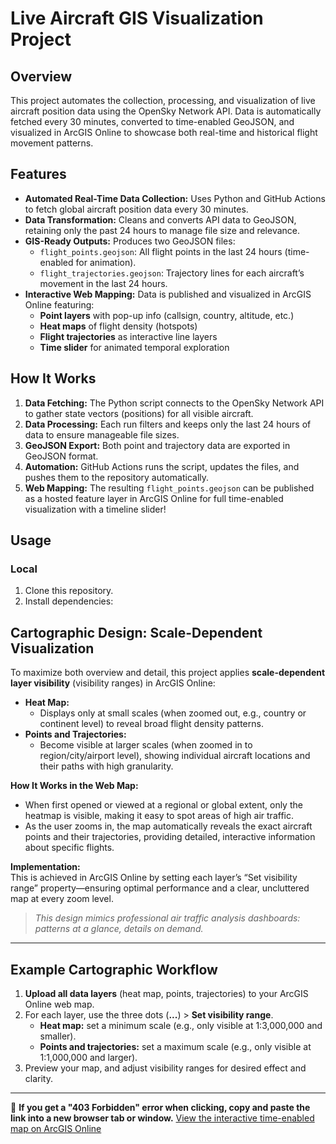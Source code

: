 # Live Aircraft GIS Visualization Project

## Overview

This project automates the collection, processing, and visualization of live aircraft position data using the OpenSky Network API. Data is automatically fetched every 30 minutes, converted to time-enabled GeoJSON, and visualized in ArcGIS Online to showcase both real-time and historical flight movement patterns.

## Features

- **Automated Real-Time Data Collection:** Uses Python and GitHub Actions to fetch global aircraft position data every 30 minutes.
- **Data Transformation:** Cleans and converts API data to GeoJSON, retaining only the past 24 hours to manage file size and relevance.
- **GIS-Ready Outputs:** Produces two GeoJSON files:
  - `flight_points.geojson`: All flight points in the last 24 hours (time-enabled for animation).
  - `flight_trajectories.geojson`: Trajectory lines for each aircraft’s movement in the last 24 hours.
- **Interactive Web Mapping:** Data is published and visualized in ArcGIS Online featuring:
  - **Point layers** with pop-up info (callsign, country, altitude, etc.)
  - **Heat maps** of flight density (hotspots)
  - **Flight trajectories** as interactive line layers
  - **Time slider** for animated temporal exploration

## How It Works

1. **Data Fetching:** The Python script connects to the OpenSky Network API to gather state vectors (positions) for all visible aircraft.
2. **Data Processing:** Each run filters and keeps only the last 24 hours of data to ensure manageable file sizes.
3. **GeoJSON Export:** Both point and trajectory data are exported in GeoJSON format.
4. **Automation:** GitHub Actions runs the script, updates the files, and pushes them to the repository automatically.
5. **Web Mapping:** The resulting `flight_points.geojson` can be published as a hosted feature layer in ArcGIS Online for full time-enabled visualization with a timeline slider!

## Usage

### Local

1. Clone this repository.
2. Install dependencies:


## Cartographic Design: Scale-Dependent Visualization

To maximize both overview and detail, this project applies **scale-dependent layer visibility** (visibility ranges) in ArcGIS Online:

- **Heat Map:**  
  - Displays only at small scales (when zoomed out, e.g., country or continent level) to reveal broad flight density patterns.
- **Points and Trajectories:**  
  - Become visible at larger scales (when zoomed in to region/city/airport level), showing individual aircraft locations and their paths with high granularity.

**How It Works in the Web Map:**
- When first opened or viewed at a regional or global extent, only the heatmap is visible, making it easy to spot areas of high air traffic.
- As the user zooms in, the map automatically reveals the exact aircraft points and their trajectories, providing detailed, interactive information about specific flights.

**Implementation:**  
This is achieved in ArcGIS Online by setting each layer’s “Set visibility range” property—ensuring optimal performance and a clear, uncluttered map at every zoom level.

> _This design mimics professional air traffic analysis dashboards: patterns at a glance, details on demand._

---

## Example Cartographic Workflow

1. **Upload all data layers** (heat map, points, trajectories) to your ArcGIS Online web map.
2. For each layer, use the three dots (**...**) > **Set visibility range**.
   - **Heat map:** set a minimum scale (e.g., only visible at 1:3,000,000 and smaller).
   - **Points and trajectories:** set a maximum scale (e.g., only visible at 1:1,000,000 and larger).
3. Preview your map, and adjust visibility ranges for desired effect and clarity.

---

🛑 **If you get a "403 Forbidden" error when clicking, copy and paste the link into a new browser tab or window.**
[View the interactive time-enabled map on ArcGIS Online](https://simonfraseru.maps.arcgis.com/apps/mapviewer/index.html?webmap=684cb8e26a814139ad05975ef523cbf2)
